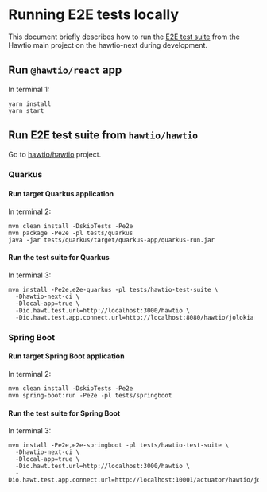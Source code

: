 # Running E2E tests locally

This document briefly describes how to run the [E2E test suite](https://github.com/hawtio/hawtio/tree/4.x/tests/hawtio-test-suite) from the Hawtio main project on the hawtio-next during development.

## Run `@hawtio/react` app

In terminal 1:

```console
yarn install
yarn start
```

## Run E2E test suite from `hawtio/hawtio`

Go to [hawtio/hawtio](https://github.com/hawtio/hawtio) project.

### Quarkus

#### Run target Quarkus application

In terminal 2:

```console
mvn clean install -DskipTests -Pe2e
mvn package -Pe2e -pl tests/quarkus
java -jar tests/quarkus/target/quarkus-app/quarkus-run.jar
```

#### Run the test suite for Quarkus

In terminal 3:

```console
mvn install -Pe2e,e2e-quarkus -pl tests/hawtio-test-suite \
  -Dhawtio-next-ci \
  -Dlocal-app=true \
  -Dio.hawt.test.url=http://localhost:3000/hawtio \
  -Dio.hawt.test.app.connect.url=http://localhost:8080/hawtio/jolokia
```

### Spring Boot

#### Run target Spring Boot application

In terminal 2:

```console
mvn clean install -DskipTests -Pe2e
mvn spring-boot:run -Pe2e -pl tests/springboot
```

#### Run the test suite for Spring Boot

In terminal 3:

```console
mvn install -Pe2e,e2e-springboot -pl tests/hawtio-test-suite \
  -Dhawtio-next-ci \
  -Dlocal-app=true \
  -Dio.hawt.test.url=http://localhost:3000/hawtio \
  -Dio.hawt.test.app.connect.url=http://localhost:10001/actuator/hawtio/jolokia
```
